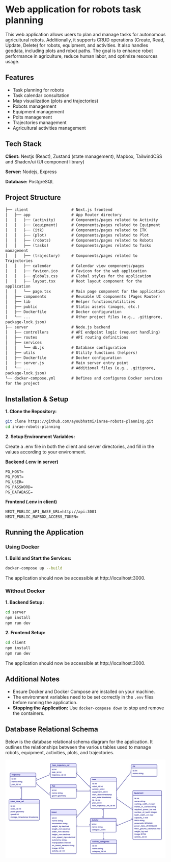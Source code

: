 # Web application for robots task planning

This web application allows users to plan and manage tasks for autonomous agricultural robots. Additionally, it supports CRUD operations (Create, Read, Update, Delete) for robots, equipment, and activities. It also handles geodata, including plots and robot paths. The goal is to enhance robot performance in agriculture, reduce human labor, and optimize resources usage.

## Features

- Task planning for robots
- Task calendar consultation
- Map visualization (plots and trajectories)
- Robots management
- Equipment management
- Polts management
- Trajectories management
- Agricultural activities management

## Tech Stack

**Client:** Nextjs (React), Zustand (state management), Mapbox, TailwindCSS and Shadcn/ui (UI component library)

**Server:** Nodejs, Express

**Database:** PostgreSQL
 
##  Project Structure

```
├── client                   # Next.js frontend
│   ├── app                  # App Router directory
│   │   ├── (activity)       # Components/pages related to Activity
│   │   ├── (equipment)      # Components/pages related to Equipment
│   │   ├── (itk)            # Components/pages related to ITK 
│   │   ├── (plot)           # Components/pages related to Plot
│   │   ├── (robots)         # Components/pages related to Robots
│   │   ├── (tasks)          # Components/pages related to Tasks management
│   │   ├── (trajectory)     # Components/pages related to Trajectories
│   │   ├── calendar         # Calendar view components/pages
│   │   ├── favicon.ico      # Favicon for the web application
│   │   ├── globals.css      # Global styles for the application
│   │   ├── layout.tsx       # Root layout component for the application
│   │   └── page.tsx         # Main page component for the application
│   ├── components           # Reusable UI components (Pages Router)
│   ├── lib                  # Helper functions/utilities
│   ├── public               # Static assets (images, etc.)
│   ├── Dockerfile           # Docker configuration
│   └── ...                  # Other project files (e.g., .gitignore, package-lock.json) 
├── server                   # Node.js backend
│   ├── controllers          # API endpoint logic (request handling)
│   ├── routes               # API routing definitions
│   ├── services    
│   │   └── db.js            # Database configuration
│   ├── utils                # Utility functions (helpers)
│   ├── Dockerfile           # Docker configuration 
│   ├── server.js            # Main server entry point
│   └── ...                  # Additional files (e.g., .gitignore, package-lock.json) 
└── docker-compose.yml       # Defines and configures Docker services for the project        
```

## Installation & Setup

**1. Clone the Repository:** 

```bash
git clone https://github.com/ayoubhatmi/inrae-robots-planning.git
cd inrae-robots-planning
```

**2. Setup Environment Variables:** 

Create a .env file in both the client and server directories, and fill in the values according to your environment.

**Backend (.env in server)**

    PG_HOST=
    PG_PORT=
    PG_USER=
    PG_PASSWORD=
    PG_DATABASE=

**Frontend (.env in client)**

    NEXT_PUBLIC_API_BASE_URL=http://api:3001
    NEXT_PUBLIC_MAPBOX_ACCESS_TOKEN=

## Running the Application
### Using Docker

**1. Build and Start the Services:** 

```bash
docker-compose up --build
```

The application should now be accessible at http://localhost:3000.

### Without Docker
 **1. Backend Setup:** 

```bash
cd server
npm install
npm run dev
```

 **2. Frontend Setup:** 

```bash
cd client
npm install
npm run dev
```

The application should now be accessible at http://localhost:3000.

## Additional Notes
- Ensure Docker and Docker Compose are installed on your machine.
- The environment variables need to be set correctly in the `.env` files before running the application.
- **Stopping the Application:** Use ``` docker-compose down ``` to stop and remove the containers.

## Database Relational Schema

Below is the database relational schema diagram for the application. It outlines the relationships between the various tables used to manage robots, equipment, activities, plots, and trajectories.

![alt text](database-schema.png)
